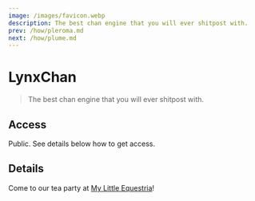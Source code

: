 ```yaml
---
image: /images/favicon.webp
description: The best chan engine that you will ever shitpost with.
prev: /how/pleroma.md
next: /how/plume.md
---
```


# LynxChan

> The best chan engine that you will ever shitpost with.

## Access

Public. See details below how to get access.

## Details

Come to our tea party at [My Little Equestria](https://mle.party)!
